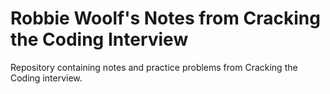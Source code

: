 # Robbie Woolf's Notes from Cracking the Coding Interview

Repository containing notes and practice problems from Cracking the Coding interview.
